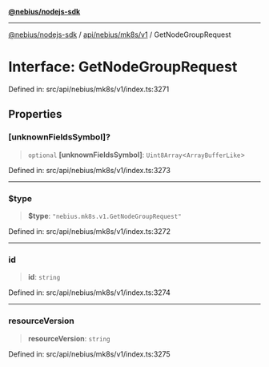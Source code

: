 [**@nebius/nodejs-sdk**](../../../../../README.md)

***

[@nebius/nodejs-sdk](../../../../../README.md) / [api/nebius/mk8s/v1](../README.md) / GetNodeGroupRequest

# Interface: GetNodeGroupRequest

Defined in: src/api/nebius/mk8s/v1/index.ts:3271

## Properties

### \[unknownFieldsSymbol\]?

> `optional` **\[unknownFieldsSymbol\]**: `Uint8Array`\<`ArrayBufferLike`\>

Defined in: src/api/nebius/mk8s/v1/index.ts:3273

***

### $type

> **$type**: `"nebius.mk8s.v1.GetNodeGroupRequest"`

Defined in: src/api/nebius/mk8s/v1/index.ts:3272

***

### id

> **id**: `string`

Defined in: src/api/nebius/mk8s/v1/index.ts:3274

***

### resourceVersion

> **resourceVersion**: `string`

Defined in: src/api/nebius/mk8s/v1/index.ts:3275
